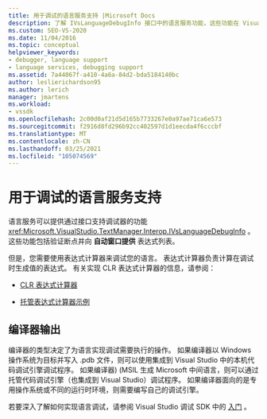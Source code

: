 ```yaml
---
title: 用于调试的语言服务支持 |Microsoft Docs
description: 了解 IVsLanguageDebugInfo 接口中的语言服务功能，这些功能在 Visual Studio 中提供对调试的支持。
ms.custom: SEO-VS-2020
ms.date: 11/04/2016
ms.topic: conceptual
helpviewer_keywords:
- debugger, language support
- language services, debugging support
ms.assetid: 7a44067f-a410-4a6a-84d2-bda5184140bc
author: leslierichardson95
ms.author: lerich
manager: jmartens
ms.workload:
- vssdk
ms.openlocfilehash: 2c00d0af21d5d165b7733267e0a97ae71ca6e573
ms.sourcegitcommit: f2916d8fd296b92cc402597d1d1eecda4f6cccbf
ms.translationtype: MT
ms.contentlocale: zh-CN
ms.lasthandoff: 03/25/2021
ms.locfileid: "105074569"
---
```

# <a name="language-service-support-for-debugging"></a>用于调试的语言服务支持
语言服务可以提供通过接口支持调试器的功能 <xref:Microsoft.VisualStudio.TextManager.Interop.IVsLanguageDebugInfo> 。 这些功能包括验证断点并向 **自动窗口提供** 表达式列表。

 但是，您需要使用表达式计算器来调试您的语言。 表达式计算器负责计算在调试时生成值的表达式。 有关实现 CLR 表达式计算器的信息，请参阅：

- [CLR 表达式计算器](https://github.com/Microsoft/ConcordExtensibilitySamples/wiki/CLR-Expression-Evaluators)

- [托管表达式计算器示例](https://github.com/Microsoft/ConcordExtensibilitySamples/wiki/Managed-Expression-Evaluator-Sample)

## <a name="compiler-output"></a>编译器输出
 编译器的类型决定了为语言实现调试需要执行的操作。 如果编译器以 Windows 操作系统为目标并写入 .pdb 文件，则可以使用集成到 Visual Studio 中的本机代码调试引擎调试程序。 如果编译器)  (MSIL 生成 Microsoft 中间语言，则可以通过托管代码调试引擎（也集成到 Visual Studio）调试程序。 如果编译器面向的是专用操作系统或不同的运行时环境，则需要编写自己的调试引擎。

 若要深入了解如何实现语言调试，请参阅 Visual Studio 调试 SDK 中的 [入门](../../extensibility/debugger/getting-started-with-debugger-extensibility.md) 。
